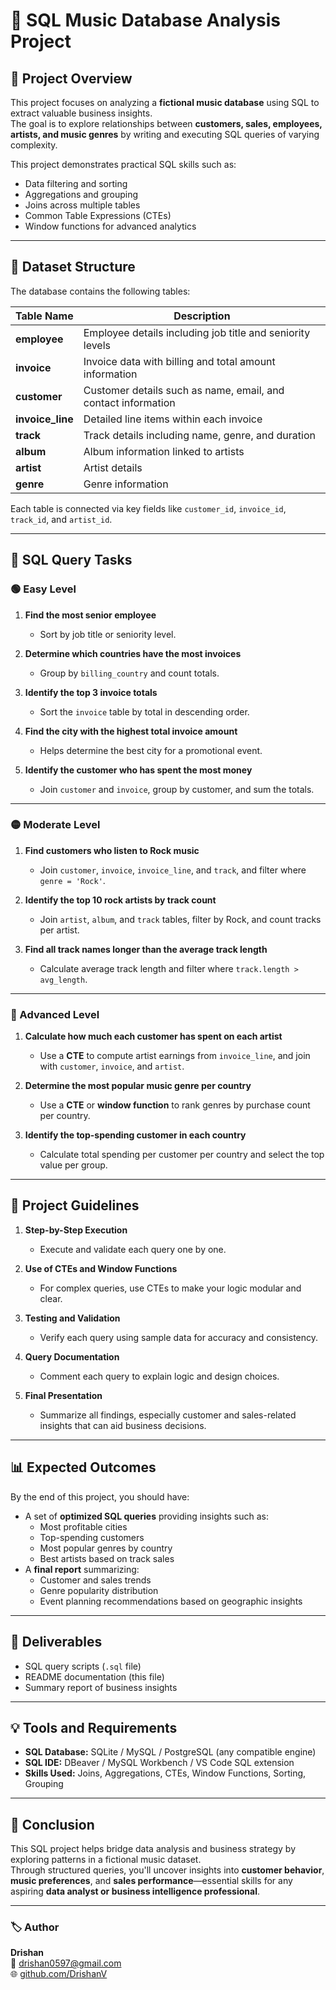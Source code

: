 # 🎵 SQL Music Database Analysis Project

## 📘 Project Overview
This project focuses on analyzing a **fictional music database** using SQL to extract valuable business insights.  
The goal is to explore relationships between **customers, sales, employees, artists, and music genres** by writing and executing SQL queries of varying complexity.

This project demonstrates practical SQL skills such as:
- Data filtering and sorting  
- Aggregations and grouping  
- Joins across multiple tables  
- Common Table Expressions (CTEs)  
- Window functions for advanced analytics  

---

## 🧩 Dataset Structure
The database contains the following tables:

| Table Name | Description |
|-------------|-------------|
| **employee** | Employee details including job title and seniority levels |
| **invoice** | Invoice data with billing and total amount information |
| **customer** | Customer details such as name, email, and contact information |
| **invoice_line** | Detailed line items within each invoice |
| **track** | Track details including name, genre, and duration |
| **album** | Album information linked to artists |
| **artist** | Artist details |
| **genre** | Genre information |

Each table is connected via key fields like `customer_id`, `invoice_id`, `track_id`, and `artist_id`.

---

## 🧠 SQL Query Tasks

### 🟢 Easy Level
1. **Find the most senior employee**  
   - Sort by job title or seniority level.  

2. **Determine which countries have the most invoices**  
   - Group by `billing_country` and count totals.  

3. **Identify the top 3 invoice totals**  
   - Sort the `invoice` table by total in descending order.  

4. **Find the city with the highest total invoice amount**  
   - Helps determine the best city for a promotional event.  

5. **Identify the customer who has spent the most money**  
   - Join `customer` and `invoice`, group by customer, and sum the totals.  

---

### 🟡 Moderate Level
1. **Find customers who listen to Rock music**  
   - Join `customer`, `invoice`, `invoice_line`, and `track`, and filter where `genre = 'Rock'`.  

2. **Identify the top 10 rock artists by track count**  
   - Join `artist`, `album`, and `track` tables, filter by Rock, and count tracks per artist.  

3. **Find all track names longer than the average track length**  
   - Calculate average track length and filter where `track.length > avg_length`.  

---

### 🔴 Advanced Level
1. **Calculate how much each customer has spent on each artist**  
   - Use a **CTE** to compute artist earnings from `invoice_line`, and join with `customer`, `invoice`, and `artist`.  

2. **Determine the most popular music genre per country**  
   - Use a **CTE** or **window function** to rank genres by purchase count per country.  

3. **Identify the top-spending customer in each country**  
   - Calculate total spending per customer per country and select the top value per group.  

---

## 🧮 Project Guidelines

1. **Step-by-Step Execution**  
   - Execute and validate each query one by one.

2. **Use of CTEs and Window Functions**  
   - For complex queries, use CTEs to make your logic modular and clear.

3. **Testing and Validation**  
   - Verify each query using sample data for accuracy and consistency.

4. **Query Documentation**  
   - Comment each query to explain logic and design choices.

5. **Final Presentation**  
   - Summarize all findings, especially customer and sales-related insights that can aid business decisions.

---

## 📊 Expected Outcomes
By the end of this project, you should have:

- A set of **optimized SQL queries** providing insights such as:
  - Most profitable cities  
  - Top-spending customers  
  - Most popular genres by country  
  - Best artists based on track sales  
- A **final report** summarizing:
  - Customer and sales trends  
  - Genre popularity distribution  
  - Event planning recommendations based on geographic insights  

---

## 🧾 Deliverables
- SQL query scripts (`.sql` file)
- README documentation (this file)
- Summary report of business insights

---

## 💡 Tools and Requirements
- **SQL Database:** SQLite / MySQL / PostgreSQL (any compatible engine)
- **SQL IDE:** DBeaver / MySQL Workbench / VS Code SQL extension
- **Skills Used:** Joins, Aggregations, CTEs, Window Functions, Sorting, Grouping

---

## 🏁 Conclusion
This SQL project helps bridge data analysis and business strategy by exploring patterns in a fictional music dataset.  
Through structured queries, you'll uncover insights into **customer behavior**, **music preferences**, and **sales performance**—essential skills for any aspiring **data analyst or business intelligence professional**.

---

### 🏷️ Author
**Drishan**  
📧 [drishan0597@gmail.com](mailto:drishan0597@gmail.com)  
🌐 [github.com/DrishanV](https://github.com/DrishanV)
